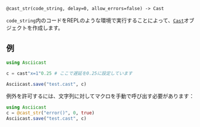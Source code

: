 ```
@cast_str(code_string, delay=0, allow_errors=false) -> Cast
```

`code_string`内のコードをREPLのような環境で実行することによって、[`Cast`](@ref)オブジェクトを作成します。

## 例

```julia
using Asciicast

c = cast"x=1"0.25 # ここで遅延を0.25に設定しています

Asciicast.save("test.cast", c)
```

例外を許可するには、文字列に対してマクロを手動で呼び出す必要があります：

```julia
using Asciicast
c = @cast_str("error()", 0, true)
Asciicast.save("test.cast", c)
```
